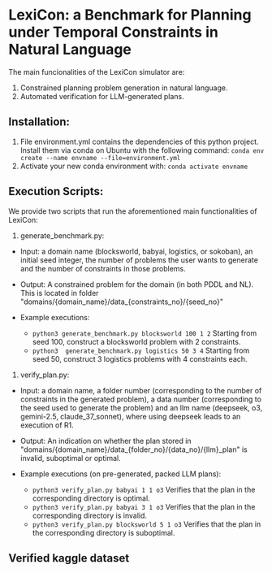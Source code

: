 # LexiCon: a Benchmark for Planning under Temporal Constraints in Natural Language 

The main funcionalities of the LexiCon simulator are:
 1. Constrained planning problem generation in natural language.
 2. Automated verification for LLM-generated plans.
 
## Installation:

 1. File environment.yml contains the dependencies of this python project. Install them via conda on Ubuntu with the following command:
    ``` conda env create --name envname --file=environment.yml ```
 2. Activate your new conda environment with: 
    ``` conda activate envname ```

## Execution Scripts:

 We provide two scripts that run the aforementioned main functionalities of LexiCon:

 1. generate_benchmark.py: 
  - Input: a domain name (blocksworld, babyai, logistics, or sokoban), an initial seed integer, the number of problems the user wants to generate and the number of constraints in those problems. 
  - Output: A constrained problem for the domain (in both PDDL and NL). This is located in folder "domains/{domain_name}/data_{constraints_no}/{seed_no}"

  - Example executions:
    - ``` python3 generate_benchmark.py blocksworld 100 1 2 ```
      Starting from seed 100, construct a blocksworld problem with 2 constraints.
    - ``` python3  generate_benchmark.py logistics 50 3 4 ```
      Starting from seed 50, construct 3 logistics problems with 4 constraints each.

 1. verify_plan.py: 
  - Input: a domain name, a folder number (corresponding to the number of constraints in the generated problem), a data number (corresponding to the seed used to generate the problem) and an llm name (deepseek, o3, gemini-2.5, claude_37_sonnet), where using deepseek leads to an execution of R1.
  - Output: An indication on whether the plan stored in "domains/{domain_name}/data_{folder_no}/{data_no}/{llm}_plan" is invalid, suboptimal or optimal.

  - Example executions (on pre-generated, packed LLM plans):
    - ``` python3 verify_plan.py babyai 1 1 o3 ```
      Verifies that the plan in the corresponding directory is optimal.
    - ``` python3 verify_plan.py babyai 3 1 o3 ```
      Verifies that the plan in the corresponding directory is invalid.
    - ``` python3 verify_plan.py blocksworld 5 1 o3 ```
      Verifies that the plan in the corresponding directory is suboptimal.
## Verified kaggle dataset

